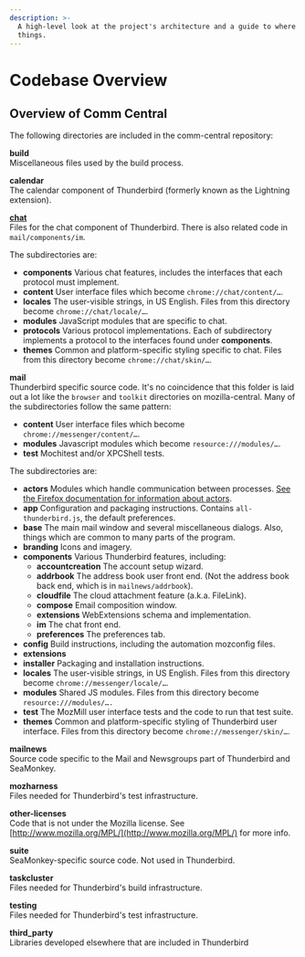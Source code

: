 ```yaml
---
description: >-
  A high-level look at the project's architecture and a guide to where to find
  things.
---
```


# Codebase Overview

## Overview of Comm Central

The following directories are included in the comm-central repository:

**build**\
Miscellaneous files used by the build process.

**calendar**\
The calendar component of Thunderbird (formerly known as the Lightning extension).

[**chat**](chat/)\
Files for the chat component of Thunderbird. There is also related code in `mail/components/im`.

The subdirectories are:

* **components** Various chat features, includes the interfaces that each protocol must implement.
* **content** User interface files which become `chrome://chat/content/…`.
* **locales** The user-visible strings, in US English. Files from this directory become `chrome://chat/locale/…`.
* **modules** JavaScript modules that are specific to chat.
* **protocols** Various protocol implementations. Each of subdirectory implements a protocol to the interfaces found under **components**.
* **themes** Common and platform-specific styling specific to chat. Files from this directory become `chrome://chat/skin/…`.

**mail**\
Thunderbird specific source code. It's no coincidence that this folder is laid out a lot like the `browser` and `toolkit` directories on mozilla-central. Many of the subdirectories follow the same pattern:

* **content** User interface files which become `chrome://messenger/content/…`.
* **modules** Javascript modules which become `resource:///modules/…`.
* **test** Mochitest and/or XPCShell tests.

The subdirectories are:

* **actors** Modules which handle communication between processes. [See the Firefox documentation for information about actors](https://firefox-source-docs.mozilla.org/dom/ipc/jsactors.html).
* **app** Configuration and packaging instructions. Contains `all-thunderbird.js`, the default preferences.
* **base** The main mail window and several miscellaneous dialogs. Also, things which are common to many parts of the program.
* **branding** Icons and imagery.
* **components** Various Thunderbird features, including:
  * **accountcreation** The account setup wizard.
  * **addrbook** The address book user front end. (Not the address book back end, which is in `mailnews/addrbook`).
  * **cloudfile** The cloud attachment feature (a.k.a. FileLink).
  * **compose** Email composition window.
  * **extensions** WebExtensions schema and implementation.
  * **im** The chat front end.
  * **preferences** The preferences tab.
* **config** Build instructions, including the automation mozconfig files.
* **extensions**
* **installer** Packaging and installation instructions.
* **locales** The user-visible strings, in US English. Files from this directory become `chrome://messenger/locale/…`.
* **modules** Shared JS modules. Files from this directory become `resource:///modules/….`
* **test** The MozMill user interface tests and the code to run that test suite.
* **themes** Common and platform-specific styling of Thunderbird user interface. Files from this directory become `chrome://messenger/skin/…`.

**mailnews**\
Source code specific to the Mail and Newsgroups part of Thunderbird and SeaMonkey.

**mozharness**\
Files needed for Thunderbird's test infrastructure.

**other-licenses**\
Code that is not under the Mozilla license. See [http://www.mozilla.org/MPL/](http://www.mozilla.org/MPL/) for more info.

**suite**\
SeaMonkey-specific source code. Not used in Thunderbird.

**taskcluster**\
Files needed for Thunderbird's build infrastructure.

**testing**\
Files needed for Thunderbird's test infrastructure.

**third\_party**\
Libraries developed elsewhere that are included in Thunderbird
